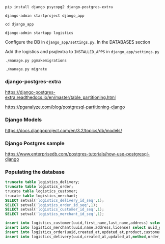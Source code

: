 

`pip install django psycopg2 django-postgres-extra`

`django-admin startproject django_app`

`cd django_app`

`django-admin startapp logistics`

Configure the DB in `django_app/settings.py`. In the DATABASES section

Add the logistics and psqlextra to `INSTALLED_APPS` in `django_app/settings.py`

`./manage.py pgmakemigrations`

`./manage.py migrate`

### django-postgres-extra
https://django-postgres-extra.readthedocs.io/en/master/table_partitioning.html

https://pganalyze.com/blog/postgresql-partitioning-django

### Django Models 
https://docs.djangoproject.com/en/3.2/topics/db/models/

### Django Postgres sample
https://www.enterprisedb.com/postgres-tutorials/how-use-postgresql-django

### Populating the database

```sql
truncate table logistics_delivery;
truncate table logistics_order;
trucate table logistics_customer;
trucate table logistics_merchant;
SELECT setval('logistics_delivery_id_seq',1);
SELECT setval('logistics_order_id_seq',1);
SELECT setval('logistics_customer_id_seq',1);
SELECT setval('logistics_merchant_id_seq',1);

insert into logistics_customer(uuid,first_name,last_name,address) select uuid_generate_v4(),md5(RANDOM()::TEXT),md5(RANDOM()::TEXT),md5(RANDOM()::TEXT) from generate_series(1,100);
insert into logistics_merchant(uuid,name,address,license) select uuid_generate_v4(),md5(RANDOM()::TEXT),md5(RANDOM()::TEXT),md5(RANDOM()::TEXT) from generate_series(1,100);
insert into logistics_order(uuid,created_at,updated_at,product,customer_id,merchant_id) select uuid_generate_v4(),NOW(),NOW(),uuid_generate_v4(),*,* from generate_series(1,100);
insert into logistics_delivery(uuid,created_at,updated_at,method,order_id) select uuid_generate_v4(),NOW(),NOW(),md5(RANDOM()::TEXT),* from generate_series(1,100);
```

